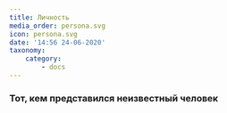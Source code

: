 ```yaml
---
title: Личность
media_order: persona.svg
icon: persona.svg
date: '14:56 24-06-2020'
taxonomy:
    category:
        - docs
---
```


### Тот, кем представился неизвестный человек
